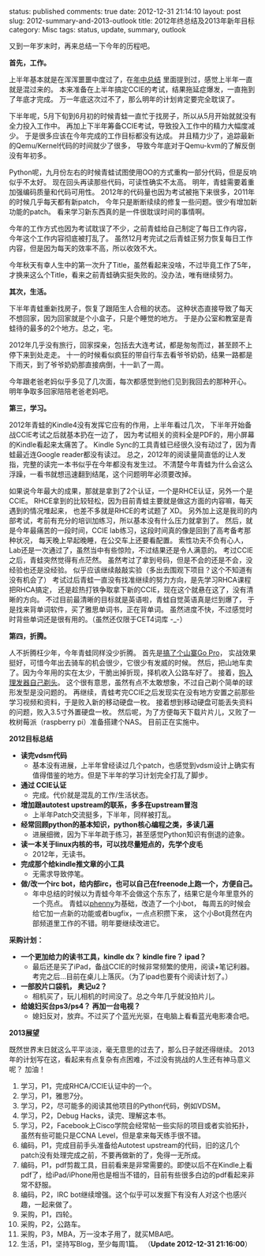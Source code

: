 status: published
comments: true
date: 2012-12-31 21:14:10
layout: post
slug: 2012-summary-and-2013-outlook
title: 2012年终总结及2013年新年目标
category: Misc
tags: status, update, summary, outlook


又到一年岁末时，再来总结一下今年的历程吧。

**首先，工作。**

上半年基本就是在浑浑噩噩中度过了，在[年中总结](/2012/08/2012-mid-year-summary/)
里面提到过，感觉上半年一直就是混过来的。
本来准备在上半年搞定CCIE的考试，结果拖延症爆发，一直拖到了年底才完成。
万一年底这次过不了，那么明年的计划肯定要完全耽误了。

下半年呢，5月下旬到6月初的时候青蛙一直忙于找房子，所以从5月开始就就没有全力投入工作中。
再加上下半年筹备CCIE考试，导致投入工作中的精力大幅度减少。
于是很多应该在今年完成的工作目标都没有达成。
并且精力少了，追踪最新的Qemu/Kernel代码的时间就少了很多，
导致今年底对于Qemu-kvm的了解反倒没有年初多。

Python呢，九月份左右的时候青蛙试图使用OO的方式重构一部分代码，但是反响似乎不太好。
现在回头再读那些代码，可读性确实不太高。
明年，青蛙需要着重加强编码质量和代码可用性。
2012年的代码量也因为考试被拖下来很多，2011年的时候几乎每天都有新patch，
今年只是断断续续的修复一些问题。很少有增加新功能的patch。
看来学习新东西真的是一件很耽误时间的事情啊。

今年的工作方式也因为考试耽误了不少，之前青蛙给自己制定了每日工作内容，
今年这个工作内容彻底被打乱了。
虽然12月考完试之后青蛙正努力恢复每日工作内容，但是因为每天的效率不高，所以收效不大。

今年秋天有幸人生中的第一次升了Title，虽然看起来没啥，不过毕竟工作了5年，
才换来这么个Title，看来之前青蛙确实挺失败的。没办法，唯有继续努力。


**其次，生活。**

下半年青蛙重新找房子，恢复了跟陌生人合租的状态。
这种状态直接导致了每天不想回家，因为回家就是个小盒子，只是个睡觉的地方。
于是办公室和教室是青蛙待的最多的2个地方。总之，宅。

2012年几乎没有旅行，回家探亲，包括去大连考试，都是匆匆而过，甚至顾不上停下来到处走走。
十一的时候看似疯狂的带自行车去看爷爷奶奶，结果一路都是下雨天，到了爷爷奶奶那直接病倒，十一趴了一周。

今年跟老爸老妈似乎多见了几次面，每次都感觉到他们见到我回去的那种开心。
明年争取多回家陪陪老爸老妈吧。


**第三，学习。**

2012年青蛙的Kindle4没有发挥它应有的作用，上半年看过几次，
下半年开始备战CCIE考试之后就基本扔在一边了，
因为考试相关的资料全是PDF的，用小屏幕的Kindle看起来太痛苦了。
Kindle Sync的工具青蛙已经很久没有动过了，因为青蛙最近连Google reader都没有读过。
总之，2012年的阅读量简直低的让人发指，完整的读完一本书似乎在今年都没有发生过。
不清楚今年青蛙为什么会这么浮躁，一看书就想迅速翻到结尾，这个问题明年必须要改掉。

如果说今年最大的成果，那就是拿到了2个认证，一个是RHCE认证，另外一个是CCIE。
RHCE拿到的比较轻松，因为目前青蛙主要就是做这方面的内容嘛，每天遇到的情况堆起来，
也差不多就是RHCE的考试题了 XD。
另外加上这是我司的内部考试，考前有充分的培训加练习，所以基本没有什么压力就拿到了。
然后，就是今年最痛苦的一段时间，CCIE lab练习，这段时间真的像是回到了高考备考那种状况，
每天晚上早起晚睡，在公交车上还要看配置。
索性功夫不负有心人，Lab还是一次通过了，虽然当中有些惊险，不过结果还是令人满意的。
考过CCIE之后，青蛙突然觉得有点茫然。
虽然考过了拿到号码，但是不会的还是不会，没经验也还是没经验。
似乎应该继续敲敲实验（多出去围观下项目？这个不知道有没有机会了）
考试过后青蛙一直没有找准继续的努力方向，是先学习RHCA课程把RHCA搞定，
还是趁热打铁争取拿下新的CCIE，现在这个就悬在这了，没有清晰的方向。
不过目前最清晰的目标就是英语啦，青蛙自觉英语真是烂到爆了，
于是找来背单词软件，买了雅思单词书，正在背单词。
虽然进度不快，不过感觉时时背些单词还是很有用的。（虽然还仅限于CET4词库 -_-）


**第四，折腾。**

人不折腾枉少年，今年青蛙同样没少折腾。
首先是[搞了个山寨Go Pro](/2012/08/diy-shanzhai-gopro-sports-camera/)，
实战效果挺好，可惜今年出去骑车的机会很少，它很少有发威的时候。
然后，把山地车卖了。因为今年用的实在太少，干脆出掉折现，择机收入公路车好了。
接着，[购入理发器自己剃头](/2012/09/bought-a-philips-diy-hair-clipper/)。
这个很有意思，虽然有点不太敢想象，不过自己剃个简单的球形发型是没问题的。
再继续，青蛙考完CCIE之后发现实在没有地方安置之前那些学习视频和资料，于是败入新的移动硬盘一枚。
接着想到移动硬盘可能丢失资料的问题，败入3.5寸外置硬盘一枚。
然后呢，为了方便每天下载片片儿，又败了一枚树莓派（raspberry pi）准备搭建个NAS。
目前正在实施中。


**2012目标总结**

  + **读完vdsm代码**
    + 基本没有进展，上半年曾经读过几个patch，也感觉到vdsm设计上确实有值得借鉴的地方。但是下半年的学习计划完全打乱了脚步。
  + **通过 CCIE认证**
    + 完成。代价就是混乱的工作/生活状态。
  + **增加跟autotest upstream的联系，多多在upstream冒泡**
    + 上半年Patch交流挺多，下半年，同样被打乱。
  + **经常回顾python的基本知识，python核心编程之类，多读几遍**
    + 进展细微，因为下半年疏于练习，甚至感觉Python知识有倒退的迹象。
  + **读一本关于linux内核的书，可以找尽量短点的，先学个皮毛**
    + 2012年，无读书。
  + **完成那个给kindle推文章的小工具**
    + 无需求导致停笔。
  + **做/改一个irc bot，给内部irc，也可以自己在freenode上跑一个，方便自己。**
    + 年中总结的时候以为青蛙今年不会做这个东东了，结果它是今年里意外的一个亮点。
    青蛙以[phenny](http://inamidst.com/phenny/)为基础，改造了一个小bot，
    每周五的时候会给它加一点新的功能或者bugfix，一点点积攒下来，
    这个小Bot竟然在内部频道里工作的不错。明年要继续改进它。



**采购计划：**

  + **一个更加给力的读书工具，kindle dx？ kindle fire？ ipad？**
    + 最后还是买了iPad，备战CCIE的时候非常频繁的使用，阅读+笔记利器。
      考完之后...目前在桌儿上落灰。（为了ipad也要有个阅读计划了。）
  + **一部胶片口袋机， 奥记u2？**
    + 相机买了，玩儿相机的时间没了。总之今年几乎就没拍片儿。
  + **给媳妇买台ps3/ps4？ 再加一台电视？**
    + 媳妇反对，放弃。不过买了个蓝光光驱，在电脑上看看蓝光电影凑合吧。


**2013展望**

既然世界末日就这么平平淡淡，毫无意思的过去了，那么日子就还得继续。
2013年的计划写在这，看起来有点复杂有点困难，不过没有挑战的人生还有神马意义呢？
加油！

  1. 学习，P1，完成RHCA/CCIE认证中的一个。
  1. 学习，P1，雅思7分。
  1. 学习，P2，尽可能多的阅读其他项目的Python代码，例如VDSM。
  1. 学习，P2，Debug Hacks，读完、理解这本书。
  1. 学习，P2，Facebook上Cisco学院会经常帖一些实际的项目或者实验拓扑，虽然有些可能只是CCNA Level，但是拿来每天练手很不错。
  1. 编码，P1，完成目前手头准备给Autotest upstream的代码，旧的这几个patch没有处理完成之前，不要再做新的了，免得一无所成。
  1. 编码，P1，pdf剪裁工具，目前看来是非常需要的。即使以后不在Kindle上看pdf了，给iPad/iPhone用也是相当不错的，目前有些很多白边的pdf看起来非常不舒服。
  1. 编码，P2，IRC bot继续增强。这个似乎可以发掘下有没有人对这个也感兴趣，一起来做了。
  1. 采购，P1，四轮。
  1. 采购，P2，公路车。
  1. 采购，P3，MBA，万一没本子用了，就买MBA吧。
  1. 生活，P1，坚持写Blog，至少每周1篇。 （**Update 2012-12-31 21:16:00**）

